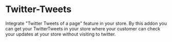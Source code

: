 # Twitter-Tweets
Integrate "Twitter Tweets of a page" feature in your store. By this addon you can get your TwitterTweets in your store where your customer can check your updates at your store without visiting to twitter.
